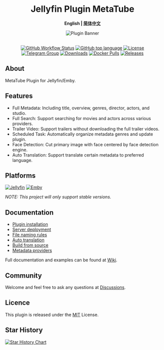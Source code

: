 <h1 align="center">Jellyfin Plugin MetaTube</h1>
<p align="center"><b>English | <a href="README_ZH.md">简体中文</a></b></p>

<p align="center">
<img alt="Plugin Banner" src="https://metatube-community.github.io/images/banner-dark.png"/>
<br/>
<br/>

<div style="text-align:center">
<a href="https://github.com/metatube-community/jellyfin-plugin-metatube/actions"><img alt="GitHub Workflow Status" src="https://img.shields.io/github/actions/workflow/status/metatube-community/jellyfin-plugin-metatube/dotnetcore.yml?branch=main&logo=github"></a>
<a href="https://github.com/metatube-community/jellyfin-plugin-metatube/search?l=c%23"><img alt="GitHub top language" src="https://img.shields.io/github/languages/top/metatube-community/jellyfin-plugin-metatube?color=%23239120&label=.NET&logo=csharp"></a>
<a href="https://github.com/metatube-community/jellyfin-plugin-metatube/blob/main/LICENSE"><img alt="License" src="https://img.shields.io/github/license/metatube-community/jellyfin-plugin-metatube"></a>
<a href="https://t.me/MetaTubePlugin"><img alt="Telegram Group" src="https://img.shields.io/badge/Telegram-2CA5E0?logo=telegram&logoColor=white"></a>
<a href="https://github.com/metatube-community/jellyfin-plugin-metatube"><img alt="Downloads" src="https://img.shields.io/github/downloads/metatube-community/jellyfin-plugin-metatube/total"></a>
<a href="https://hub.docker.com/r/metatube/metatube-server"><img alt="Docker Pulls" src="https://img.shields.io/docker/pulls/metatube/metatube-server?logo=docker"></a>
<a href="https://github.com/metatube-community/jellyfin-plugin-metatube/releases"><img alt="Releases" src="https://img.shields.io/github/v/release/metatube-community/jellyfin-plugin-metatube?include_prereleases&logo=smartthings"></a>
</div>

## About

MetaTube Plugin for Jellyfin/Emby.

## Features

- Full Metadata: Including title, overview, genres, director, actors, and studio.
- Full Search: Support searching for movies and actors across various providers.
- Trailer Video: Support trailers without downloading the full trailer videos.
- Scheduled Task: Automatically organize metadata genres and update plugin.
- Face Detection: Cut primary image with face centered by face detection engine.
- Auto Translation: Support translate certain metadata to preferred language.

## Platforms

[![Jellyfin](https://img.shields.io/static/v1?color=%2300A4DC&style=for-the-badge&label=Jellyfin&logo=jellyfin&message=10.8.x)](https://jellyfin.org/)
[![Emby](https://img.shields.io/static/v1?color=%2352B54B&style=for-the-badge&label=Emby&logo=emby&message=4.7.x)](https://emby.media/)

_NOTE: This project will only support stable versions._

## Documentation

- [Plugin installation](https://metatube-community.github.io/wiki/plugin-installation/)
- [Server deployment](https://metatube-community.github.io/wiki/server-deployment/)
- [File naming rules](https://metatube-community.github.io/wiki/naming-rules/)
- [Auto translation](https://metatube-community.github.io/wiki/auto-translation/)
- [Build from source](https://metatube-community.github.io/wiki/build-from-source/)
- [Metadata providers](https://metatube-community.github.io/wiki/metadata-providers/)

Full documentation and examples can be found at [Wiki](https://metatube-community.github.io/wiki/).

## Community

Welcome and feel free to ask any questions at [Discussions](https://github.com/metatube-community/jellyfin-plugin-metatube/discussions).

## Licence

This plugin is released under the [MIT](https://github.com/metatube-community/jellyfin-plugin-metatube/blob/main/LICENSE) License.

## Star History

[![Star History Chart](https://api.star-history.com/svg?repos=metatube-community/jellyfin-plugin-metatube&type=Date)](https://star-history.com/#metatube-community/jellyfin-plugin-metatube&Date)
